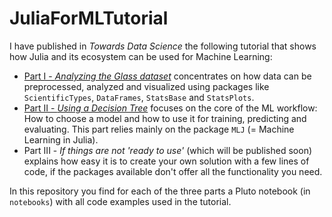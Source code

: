 # JuliaForMLTutorial

I have published in *Towards Data Science* the following tutorial that shows how Julia and its ecosystem can be used for Machine Learning:
- [Part I - *Analyzing the Glass dataset*](https://towardsdatascience.com/part-i-analyzing-the-glass-dataset-c556788a496f) concentrates on how data can be preprocessed, analyzed and visualized using packages like `ScientificTypes`, `DataFrames`, `StatsBase` and `StatsPlots`.
- [Part II - *Using a Decision Tree*](https://towardsdatascience.com/part-ii-using-a-decision-tree-ddffa4004e47) focuses on the core of the ML workflow: How to choose a model and how to use it for training, predicting and evaluating. This part relies mainly on the package `MLJ` (= Machine Learning in Julia).
- Part III - *If things are not 'ready to use'* (which will be published soon) explains how easy it is to create your own solution with a few lines of code, if the packages available don't offer all the functionality you need.

In this repository you find for each of the three parts a Pluto notebook (in `notebooks`) with all code examples used in the tutorial.
